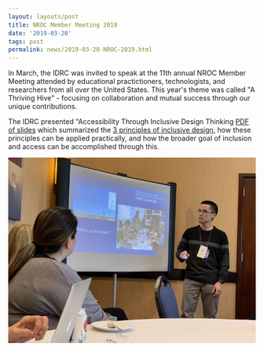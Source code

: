 ```yaml
---
layout: layouts/post
title: NROC Member Meeting 2019
date: '2019-03-20'
tags: post
permalink: news/2019-03-20-NROC-2019.html
---
```

In March, the IDRC was invited to speak at the 11th annual NROC Member Meeting
attended by educational practictioners, technologists, and researchers from all
over the United States. This year's theme was called "A Thriving Hive" - focusing
on collaboration and mutual success through our unique contributions.

The IDRC presented "Accessibility Through Inclusive Design Thinking
[PDF of slides](https://wiki.fluidproject.org/download/attachments/1707985/NROC%20Member%20Meeting%202019%20-%20Accessibility%20through%20inclusion.pdf?version=1&modificationDate=1552341970417&api=v2)
which summarized the [3 principles of inclusive design](https://handbook.floeproject.org/TheThreeDimensionsPartOne.html),
how these principles can be applied practically, and how
the broader goal of inclusion and access can be accomplished through this.

<img src="./images/NROC2019-thumb.jpg" alt="Jonathan from the IDRC
presenting at the NROC Member Meeting."></a>
